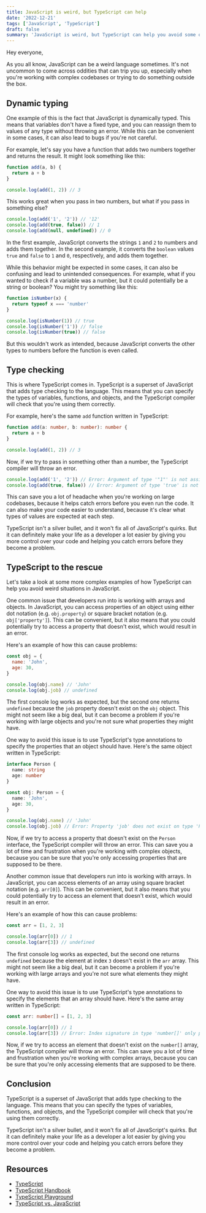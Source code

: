 ```yaml
---
title: JavaScript is weird, but TypeScript can help
date: '2022-12-21'
tags: ['JavaScript', 'TypeScript']
draft: false
summary: 'JavaScript is weird, but TypeScript can help you avoid some of its quirks. In this post, we'll take a look at some of the weird things that can happen in JavaScript, and how TypeScript can help you avoid them.
---
```


Hey everyone,

As you all know, JavaScript can be a weird language sometimes. It's not uncommon to come across oddities that can trip you up, especially when you're working with complex codebases or trying to do something outside the box.

## Dynamic typing

One example of this is the fact that JavaScript is dynamically typed. This means that variables don't have a fixed type, and you can reassign them to values of any type without throwing an error. While this can be convenient in some cases, it can also lead to bugs if you're not careful.

For example, let's say you have a function that adds two numbers together and returns the result. It might look something like this:

```js
function add(a, b) {
  return a + b
}

console.log(add(1, 2)) // 3
```

This works great when you pass in two numbers, but what if you pass in something else?

```js
console.log(add('1', '2')) // '12'
console.log(add(true, false)) // 1
console.log(add(null, undefined)) // 0
```

In the first example, JavaScript converts the strings `1` and `2` to numbers and adds them together. In the second example, it converts the `boolean` values `true` and `false` to `1` and `0`, respectively, and adds them together.

While this behavior might be expected in some cases, it can also be confusing and lead to unintended consequences. For example, what if you wanted to check if a variable was a number, but it could potentially be a string or boolean? You might try something like this:

```js
function isNumber(x) {
  return typeof x === 'number'
}

console.log(isNumber(1)) // true
console.log(isNumber('1')) // false
console.log(isNumber(true)) // false
```

But this wouldn't work as intended, because JavaScript converts the other types to numbers before the function is even called.

## Type checking

This is where TypeScript comes in. TypeScript is a superset of JavaScript that adds type checking to the language. This means that you can specify the types of variables, functions, and objects, and the TypeScript compiler will check that you're using them correctly.

For example, here's the same `add` function written in TypeScript:

```ts
function add(a: number, b: number): number {
  return a + b
}

console.log(add(1, 2)) // 3
```

Now, if we try to pass in something other than a number, the TypeScript compiler will throw an error.

```ts
console.log(add('1', '2')) // Error: Argument of type '"1"' is not assignable to parameter of type 'number'.
console.log(add(true, false)) // Error: Argument of type 'true' is not assignable to parameter of type 'number'.
```

This can save you a lot of headache when you're working on large codebases, because it helps catch errors before you even run the code. It can also make your code easier to understand, because it's clear what types of values are expected at each step.

TypeScript isn't a silver bullet, and it won't fix all of JavaScript's quirks. But it can definitely make your life as a developer a lot easier by giving you more control over your code and helping you catch errors before they become a problem.

## TypeScript to the rescue

Let's take a look at some more complex examples of how TypeScript can help you avoid weird situations in JavaScript.

One common issue that developers run into is working with arrays and objects. In JavaScript, you can access properties of an object using either dot notation (e.g. `obj.property`) or square bracket notation (e.g. `obj['property']`). This can be convenient, but it also means that you could potentially try to access a property that doesn't exist, which would result in an error.

Here's an example of how this can cause problems:

```js
const obj = {
  name: 'John',
  age: 30,
}

console.log(obj.name) // 'John'
console.log(obj.job) // undefined
```

The first console log works as expected, but the second one returns `undefined` because the `job` property doesn't exist on the `obj` object. This might not seem like a big deal, but it can become a problem if you're working with large objects and you're not sure what properties they might have.

One way to avoid this issue is to use TypeScript's type annotations to specify the properties that an object should have. Here's the same object written in TypeScript:

```ts
interface Person {
  name: string
  age: number
}

const obj: Person = {
  name: 'John',
  age: 30,
}

console.log(obj.name) // 'John'
console.log(obj.job) // Error: Property 'job' does not exist on type 'Person'.
```

Now, if we try to access a property that doesn't exist on the `Person` interface, the TypeScript compiler will throw an error. This can save you a lot of time and frustration when you're working with complex objects, because you can be sure that you're only accessing properties that are supposed to be there.

Another common issue that developers run into is working with arrays. In JavaScript, you can access elements of an array using square bracket notation (e.g. `arr[0]`). This can be convenient, but it also means that you could potentially try to access an element that doesn't exist, which would result in an error.

Here's an example of how this can cause problems:

```js
const arr = [1, 2, 3]

console.log(arr[0]) // 1
console.log(arr[3]) // undefined
```

The first console log works as expected, but the second one returns `undefined` because the element at index `3` doesn't exist in the `arr` array. This might not seem like a big deal, but it can become a problem if you're working with large arrays and you're not sure what elements they might have.

One way to avoid this issue is to use TypeScript's type annotations to specify the elements that an array should have. Here's the same array written in TypeScript:

```ts
const arr: number[] = [1, 2, 3]

console.log(arr[0]) // 1
console.log(arr[3]) // Error: Index signature in type 'number[]' only permits reading.
```

Now, if we try to access an element that doesn't exist on the `number[]` array, the TypeScript compiler will throw an error. This can save you a lot of time and frustration when you're working with complex arrays, because you can be sure that you're only accessing elements that are supposed to be there.

## Conclusion

TypeScript is a superset of JavaScript that adds type checking to the language. This means that you can specify the types of variables, functions, and objects, and the TypeScript compiler will check that you're using them correctly.

TypeScript isn't a silver bullet, and it won't fix all of JavaScript's quirks. But it can definitely make your life as a developer a lot easier by giving you more control over your code and helping you catch errors before they become a problem.

## Resources

- [TypeScript](https://www.typescriptlang.org/)
- [TypeScript Handbook](https://www.typescriptlang.org/docs/handbook/basic-types.html)
- [TypeScript Playground](https://www.typescriptlang.org/play)
- [TypeScript vs. JavaScript](https://www.typescriptlang.org/docs/handbook/typescript-in-5-minutes.html)
